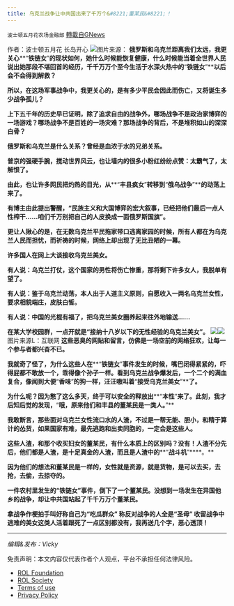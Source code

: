 ```yaml
---
title: 乌克兰战争让中共国出来了千万个&#8221;董某民&#8221;！
---
```

`波士顿五月花农场金融部` [轉載自GNews](https://gnews.org/zh-hans/2078296/)

作者：波士顿五月花 长岛开心
![](https://assets.gnews.org/wp-content/uploads/2022/02/Screen-Shot-2022-02-28-at-11.11.23-AM.png)图片来源：
**俄罗斯和乌克兰距离我们太远，我更关心****“****铁链女****”****的现状如何，她什么时候能恢复健康，什么时候能当着全世界人民说出她那段不堪回首的经历，千千万万个至今生活于水深火热中的****“****铁链女****”****以后会不会得到解救？**

**所以，在这场军事战争中，我更关心的，是有多少平民会因此而伤亡，又将诞生多少战争孤儿？**

**上下五千年的历史早已证明，除了追求自由的战争外，哪场战争不是政治家博弈的一场游戏？哪场战争不是百姓的一场灾难？那场战争的背后，不是堆积如山的深深白骨？**

**俄罗斯和乌克兰是什么关系？曾经是血浓于水的兄弟关系。**

**普京的强硬手腕，搅动世界风云，也让墙内的很多小粉红纷纷点赞：太霸气了，太解恨了。**

**由此，也让许多网民把灼热的目光，从****“****丰县疯女****”****转移到****“****俄乌战争****”****的动荡上来了。**

**有博主由此提出警醒，****“****民族主义和大国博弈的宏大叙事，已经把他们最后一点人性榨干****……****咱们千万别把自己的人皮换成一面俄罗斯国旗****”****。**

**更让人揪心的是，在无数乌克兰平民拖家带口逃离家园的时候，所有人都在为乌克兰人民而担忧，而祈祷的时候，网络上却出现了无比丑陋的一幕。**

**许多国人在网上大谈接收乌克兰美女。**

**有人说：乌克兰打仗，这个国家的男性将伤亡惨重，那将剩下许多女人，我脱单有望了。**

**有人说：鉴于乌克兰动荡，本人出于人道主义原则，自愿收入一两名乌克兰女性，要求相貌端庄，皮肤白皙。**

**有人说：中国的光棍有福了，把乌克兰美女圈养起来往外地输送……**

**在某大学校园群，一点开就是“接纳十八岁以下的无性经验的乌克兰美女”。**
![](https://assets.gnews.org/wp-content/uploads/2022/02/Screen-Shot-2022-02-28-at-11.11.42-AM.png)![](https://assets.gnews.org/wp-content/uploads/2022/02/Screen-Shot-2022-02-28-at-11.11.58-AM.png)图片来源L：互联网
**这些恶臭的网贴和留言，仿佛是一场空前的网络狂欢，让每一个参与者都兴奋不已。**

**我就奇了怪了，为什么这些人在****“****铁链女****”****事件发生的时候，嘴巴闭得紧紧的，吓得屁都不敢放一个，乖得像个孙子一样。看到乌克兰战争爆发后，一个二个的满血复合，像闻到大便****“****香味****”****的狗一样，汪汪嗷叫着****“****接受乌克兰美女****”****了。**

**为什么呢？因为憋了这么多天，终于可以安全的释放出****“****本性****”****来了。此刻，我才后知后觉的发现，****“****哦，原来他们和丰县的董某民是一类人。****”**

**我敢断言，那些面对乌克兰女性流口水的人渣，不过是一帮无能、胆小，和精于算计的怂货，如果国家有难，最先逃跑和出卖同胞的，一定会是这些人。**

**这些人渣，和那个收买妇女的董某民，有什么本质上的区别吗？没有！人渣不分先后，他们都是人渣，是十足真金的人渣，而且是人渣中的****“****战斗机****”****。**

**因为他们的想法和董某民是一样的，女性就是资源，就是货物，是可以去买，去抢，去偷，去掠夺的。**

**一件农村里发生的“铁链女”事件，倒下了一个董某民。没想到一场发生在异国他乡的战争，却让中共国站起了千千万万个董某民。**

**拿战争作梗拍手叫好称自己为“吃瓜群众” 称反对战争的人全是“圣母” 收留战争中逃难的美女这类人活着跟死了一点区别都没有，我再送几个字，恶心透顶！**

* * *

*编辑&发布：Vicky*

 

免责声明：本文内容仅代表作者个人观点，平台不承担任何法律风险。

- [ROL Foundation](https://rolfoundation.org/)
- [ROL Society](https://rolsociety.org/)
- [Terms of use](https://gnews.org/terms-of-use-3/)
- [Privacy Policy](https://gnews.org/privacy-policy/)
